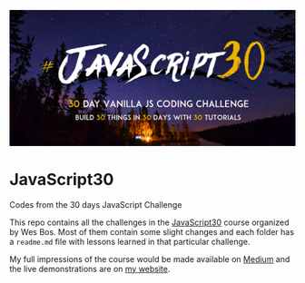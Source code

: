 ![JS30](/js30.png)
# JavaScript30
Codes from the 30 days JavaScript Challenge

This repo contains all the challenges in the [JavaScript30](https://javascript30.com/) course organized by Wes Bos.
Most of them contain some slight changes and each folder has a `readme.md` file with lessons learned in that particular challenge.

My full impressions of the course would be made available on [Medium](#) and the live demonstrations are on [my website](https://ogwurujohnson.github.io/J30/).

